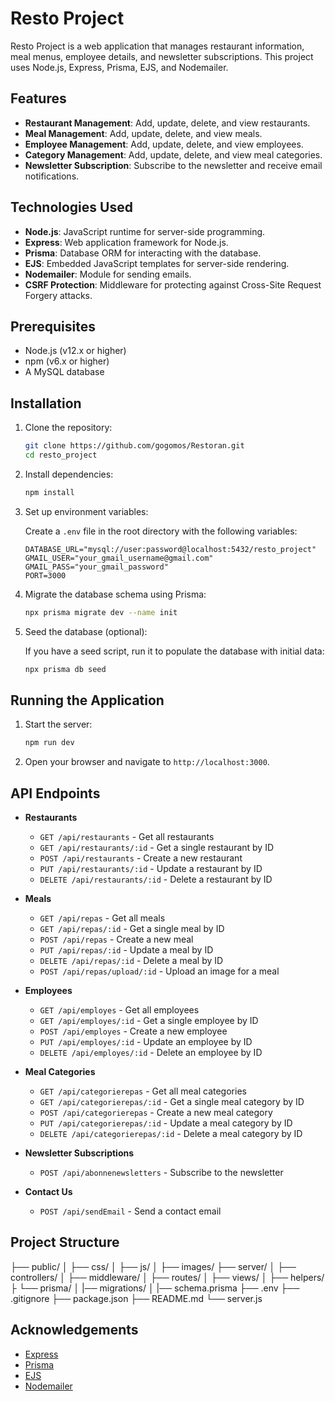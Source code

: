 # Resto Project

Resto Project is a web application that manages restaurant information, meal menus, employee details, and newsletter subscriptions. This project uses Node.js, Express, Prisma, EJS, and Nodemailer.

## Features

- **Restaurant Management**: Add, update, delete, and view restaurants.
- **Meal Management**: Add, update, delete, and view meals.
- **Employee Management**: Add, update, delete, and view employees.
- **Category Management**: Add, update, delete, and view meal categories.
- **Newsletter Subscription**: Subscribe to the newsletter and receive email notifications.

## Technologies Used

- **Node.js**: JavaScript runtime for server-side programming.
- **Express**: Web application framework for Node.js.
- **Prisma**: Database ORM for interacting with the database.
- **EJS**: Embedded JavaScript templates for server-side rendering.
- **Nodemailer**: Module for sending emails.
- **CSRF Protection**: Middleware for protecting against Cross-Site Request Forgery attacks.

## Prerequisites

- Node.js (v12.x or higher)
- npm (v6.x or higher)
- A MySQL database

## Installation

1. Clone the repository:

    ```sh
    git clone https://github.com/gogomos/Restoran.git
    cd resto_project
    ```

2. Install dependencies:

    ```sh
    npm install
    ```

3. Set up environment variables:

    Create a `.env` file in the root directory with the following variables:

    ```env
    DATABASE_URL="mysql://user:password@localhost:5432/resto_project"
    GMAIL_USER="your_gmail_username@gmail.com"
    GMAIL_PASS="your_gmail_password"
    PORT=3000
    ```

4. Migrate the database schema using Prisma:

    ```sh
    npx prisma migrate dev --name init
    ```

5. Seed the database (optional):

    If you have a seed script, run it to populate the database with initial data:

    ```sh
    npx prisma db seed
    ```

## Running the Application

1. Start the server:

    ```sh
    npm run dev
    ```

2. Open your browser and navigate to `http://localhost:3000`.

## API Endpoints

- **Restaurants**
  - `GET /api/restaurants` - Get all restaurants
  - `GET /api/restaurants/:id` - Get a single restaurant by ID
  - `POST /api/restaurants` - Create a new restaurant
  - `PUT /api/restaurants/:id` - Update a restaurant by ID
  - `DELETE /api/restaurants/:id` - Delete a restaurant by ID

- **Meals**
  - `GET /api/repas` - Get all meals
  - `GET /api/repas/:id` - Get a single meal by ID
  - `POST /api/repas` - Create a new meal
  - `PUT /api/repas/:id` - Update a meal by ID
  - `DELETE /api/repas/:id` - Delete a meal by ID
  - `POST /api/repas/upload/:id` - Upload an image for a meal

- **Employees**
  - `GET /api/employes` - Get all employees
  - `GET /api/employes/:id` - Get a single employee by ID
  - `POST /api/employes` - Create a new employee
  - `PUT /api/employes/:id` - Update an employee by ID
  - `DELETE /api/employes/:id` - Delete an employee by ID

- **Meal Categories**
  - `GET /api/categorierepas` - Get all meal categories
  - `GET /api/categorierepas/:id` - Get a single meal category by ID
  - `POST /api/categorierepas` - Create a new meal category
  - `PUT /api/categorierepas/:id` - Update a meal category by ID
  - `DELETE /api/categorierepas/:id` - Delete a meal category by ID

- **Newsletter Subscriptions**
  - `POST /api/abonnenewsletters` - Subscribe to the newsletter

- **Contact Us**
  - `POST /api/sendEmail` - Send a contact email

## Project Structure
├── public/
│ ├── css/
│ ├── js/
│ ├── images/
├── server/
│ ├── controllers/
│ ├── middleware/
│ ├── routes/
│ ├── views/
│ ├── helpers/
├ └── prisma/
│    |── migrations/
│    |── schema.prisma
├── .env
├── .gitignore
├── package.json
├── README.md
└── server.js
## Acknowledgements

- [Express](https://expressjs.com/)
- [Prisma](https://www.prisma.io/)
- [EJS](https://ejs.co/)
- [Nodemailer](https://nodemailer.com/)
